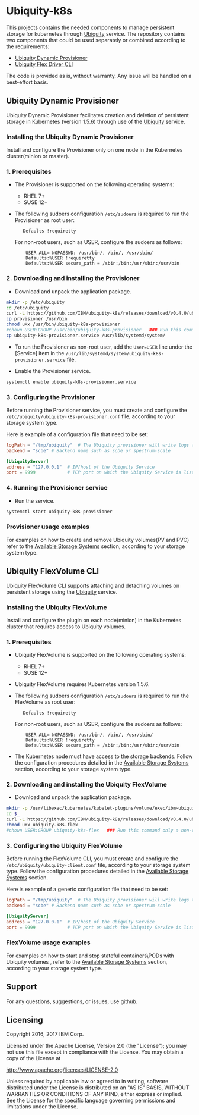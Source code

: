 # Ubiquity-k8s
This projects contains the needed components to manage persistent storage for kubernetes through [Ubiquity](https://github.com/IBM/ubiquity) service.
The repository contains two components that could be used separately or combined according to the requirements:

- [Ubiquity Dynamic Provisioner](ubiquity-dynamic-provisioner)
- [Ubiquity Flex Driver CLI](ubiquity-flexvolume-cli)

The code is provided as is, without warranty. Any issue will be handled on a best-effort basis.

## Ubiquity Dynamic Provisioner 

Ubiquity Dynamic Provisioner facilitates creation and deletion of persistent storage in Kubernetes (version 1.5.6) through use of the [Ubiquity](https://github.com/IBM/ubiquity) service.
  
### Installing the Ubiquity Dynamic Provisioner
Install and configure the Provisioner only on one node in the Kubernetes cluster(minion or master).

### 1. Prerequisites
  * The Provisioner is supported on the following operating systems:
    - RHEL 7+
    - SUSE 12+

  * The following sudoers configuration `/etc/sudoers` is required to run the Provisioner as root user: 
  
     ```
        Defaults !requiretty
     ```
     For non-root users, such as USER, configure the sudoers as follows: 

     ```
         USER ALL= NOPASSWD: /usr/bin/, /bin/, /usr/sbin/ 
         Defaults:%USER !requiretty
         Defaults:%USER secure_path = /sbin:/bin:/usr/sbin:/usr/bin
     ```   

### 2. Downloading and installing the Provisioner

* Download and unpack the application package.
```bash
mkdir -p /etc/ubiquity
cd /etc/ubiquity
curl -L https://github.com/IBM/ubiquity-k8s/releases/download/v0.4.0/ubiquity-k8s-provisioner-0.4.0.tar.gz | tar xf -
cp provisioner /usr/bin 
chmod u+x /usr/bin/ubiquity-k8s-provisioner
#chown USER:GROUP /usr/bin/ubiquity-k8s-provisioner   ### Run this command only a non-root user.
cp ubiquity-k8s-provisioner.service /usr/lib/systemd/system/ 
```
   * To run the Provisioner as non-root user, add the `User=USER` line under the [Service] item in the  `/usr/lib/systemd/system/ubiquity-k8s-provisioner.service` file.
   
   * Enable the Provisioner service.
   
```bash 
systemctl enable ubiquity-k8s-provisioner.service      
```

### 3. Configuring the Provisioner
Before running the Provisioner service, you must create and configure the `/etc/ubiquity/ubiquity-k8s-provisioner.conf` file, according to your storage system type.

Here is example of a configuration file that need to be set:
```toml
logPath = "/tmp/ubiquity"  # The Ubiquity provisioner will write logs to file "ubiquity-provisioner.log" in this path.
backend = "scbe" # Backend name such as scbe or spectrum-scale

[UbiquityServer]
address = "127.0.0.1"  # IP/host of the Ubiquity Service
port = 9999            # TCP port on which the Ubiquity Service is listening
```

### 4. Running the Provisioner service
  * Run the service.
```bash
systemctl start ubiquity-k8s-provisioner    
```

### Provisioner usage examples
For examples on how to create and remove Ubiquity volumes(PV and PVC) refer to the [Available Storage Systems](supportedStorage.md) section, according to your storage system type.


## Ubiquity FlexVolume CLI 

Ubiquity FlexVolume CLI supports attaching and detaching volumes on persistent storage using the [Ubiquity](https://github.com/IBM/ubiquity) service.

### Installing the Ubiquity FlexVolume
Install and configure the plugin on each node(minion) in the Kubernetes cluster that requires access to Ubiquity volumes.

### 1. Prerequisites
  * Ubiquity FlexVolume is supported on the following operating systems:
    - RHEL 7+
    - SUSE 12+

  * Ubiquity FlexVolume requires Kubernetes version 1.5.6.

  * The following sudoers configuration `/etc/sudoers` is required to run the FlexVolume as root user: 
  
     ```
        Defaults !requiretty
     ```
     For non-root users, such as USER, configure the sudoers as follows: 

     ```
         USER ALL= NOPASSWD: /usr/bin/, /bin/, /usr/sbin/ 
         Defaults:%USER !requiretty
         Defaults:%USER secure_path = /sbin:/bin:/usr/sbin:/usr/bin
     ```

  * The Kubernetes node must have access to the storage backends. Follow the configuration procedures detailed in the [Available Storage Systems](supportedStorage.md) section, according to your storage system type.
   

### 2. Downloading and installing the Ubiquity FlexVolume

* Download and unpack the application package.
```bash
mkdir -p /usr/libexec/kubernetes/kubelet-plugins/volume/exec/ibm~ubiquity/ubiquity
cd $_
curl -L https://github.com/IBM/ubiquity-k8s/releases/download/v0.4.0/ubiquity-k8s-flex
chmod u+x ubiquity-k8s-flex
#chown USER:GROUP ubiquity-k8s-flex   ### Run this command only a non-root user.
```

### 3. Configuring the Ubiquity FlexVolume
Before running the FlexVolume CLI, you must create and configure the `/etc/ubiquity/ubiquity-client.conf` file, according to your storage system type.
Follow the configuration procedures detailed in the [Available Storage Systems](supportedStorage.md) section.

Here is example of a generic configuration file that need to be set:
```toml
logPath = "/tmp/ubiquity"  # The Ubiquity provisioner will write logs to file "ubiquity-provisioner.log" in this path.
backend = "scbe" # Backend name such as scbe or spectrum-scale

[UbiquityServer]
address = "127.0.0.1"  # IP/host of the Ubiquity Service
port = 9999            # TCP port on which the Ubiquity Service is listening
```

### FlexVolume usage examples
For examples on how to start and stop stateful containers\PODs with Ubiquity volumes , refer to the [Available Storage Systems](supportedStorage.md) section, according to your storage system type.


## Support
For any questions, suggestions, or issues, use github.

## Licensing

Copyright 2016, 2017 IBM Corp.

Licensed under the Apache License, Version 2.0 (the "License");
you may not use this file except in compliance with the License.
You may obtain a copy of the License at

http://www.apache.org/licenses/LICENSE-2.0

Unless required by applicable law or agreed to in writing, software
distributed under the License is distributed on an "AS IS" BASIS,
WITHOUT WARRANTIES OR CONDITIONS OF ANY KIND, either express or implied.
See the License for the specific language governing permissions and
limitations under the License.
